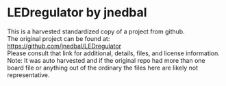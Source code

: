 
# LEDregulator by jnedbal  
This is a harvested standardized copy of a project from github.  
The original project can be found at:  
https://github.com/jnedbal/LEDregulator  
Please consult that link for additional, details, files, and license information.  
Note: It was auto harvested and if the original repo had more than one board file or anything out of the ordinary the files here are likely not representative.  
    